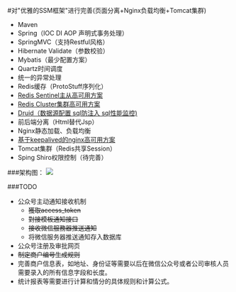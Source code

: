 #对"优雅的SSM框架"进行完善(页面分离+Nginx负载均衡+Tomcat集群)
- Maven
- Spring（IOC DI AOP 声明式事务处理） 
- SpringMVC（支持Restful风格）
- Hibernate Validate（参数校验）
- Mybatis（最少配置方案）
- Quartz时间调度
- 统一的异常处理
- Redis缓存（ProtoStuff序列化）
- [Redis Sentinel主从高可用方案](http://wosyingjun.iteye.com/blog/2289593)
- [Redis Cluster集群高可用方案](http://wosyingjun.iteye.com/blog/2289220)
- [Druid（数据源配置 sql防注入 sql性能监控)](http://wosyingjun.iteye.com/blog/2306139)
- 前后端分离（Html替代Jsp）  
- Nginx静态加载、负载均衡
- [基于keepalived的nginx高可用方案](http://wosyingjun.iteye.com/blog/2313147) 
- Tomcat集群（Redis共享Session）
- Sping Shiro权限控制（待完善）

###架构图：
![](http://i.imgur.com/xf0UsI7.png)

###TODO
- 公众号主动通知接收机制
    - ~~獲取access_token~~
    - ~~對接模板通知接口~~
    - ~~接收微信服務器推送通知~~
    - 将微信服务器推送通知存入数据库
- 公众号注册及审批网页
- ~~制定商户编号生成规则~~
- 完善商户信息表，如地址、身份证等需要以后在微信公众号或者公司审核人员需要录入的所有信息字段和长度。
- 统计报表等需要进行计算和情分的具体规则和计算公式。